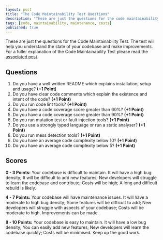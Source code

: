 ```yaml
---
layout: post
title: "The Code Maintainability Test Questions"
description: "These are just the questions for the code maintainability test I created."
tags: [code, maintainability, maintenance, costs]
published: true
---
```

These are just the questions for the Code Maintainability Test. The test will help you understand the state of your codebase and make improvements. For a fuller explanation of the Code Maintainability Test please read the [associated post](https://rbrt.wllr.info/2020/03/26/code-maintainability-test.html).

## Questions

1. Do you have a well written README which explains installation, setup and usage? **(+1 Point)**
2. Do you have clear code comments which explain the existence and intent of the code? **(+1 Point)**
3. Do you run code lint tools? **(+1 Point)**
4. Do you have a code coverage score greater than 60%? **(+1 Point)**
5. Do you have a code coverage score greater than 90%? **(+1 Point)**
6. Do you run mutation test or fault injection tools? **(+1 Point)** 
7. Do you use a strongly typed language or run a static analyser? **(+1 Point)**
8. Do you run mess detection tools? **(+1 Point)**
9. Do you have an average code complexity below 10? **(+1 Point)**
10. Do you have an average code complexity below 5? **(+1 Point)** 

## Scores

**0 - 3 Points:** Your codebase is difficult to maintain. It will have a high bug density; It will be difficult to add new features; New developers will struggle to learn the codebase and contribute; Costs will be high; A long and difficult rebuild is likely.  

**4 - 7 Points:** Your codebase will have maintenance issues. It will have a moderate to high bug density; Some features will be difficult to add; New developers will struggle with aspects of your codebase; Costs will be moderate to high. Improvements can be made.

**8 - 10 Points:** Your codebase is easy to maintain. It will have a low bug density; You can easily add new features; New developers will learn the codebase quickly; Costs will be minimised. Keep up the good work.